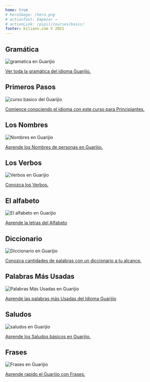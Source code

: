 ```yaml
---
home: true
# heroImage: /hero.png
# actionText: Empezar →
# actionLink: /pipil/courses/basic/
footer: kiliann.com © 2021 
---
```


<div class="features">
  <div class="feature">
    <h2>Gramática </h2>
    <img src="/home/grammar.jpg" alt="gramatica en Guarijio">
    <p><a href="/mx/guarijio/grammar/guide/">Ver toda la gramática del idioma Guarijio.</a></p>
  </div>
  <div class="feature">
    <h2>Primeros Pasos</h2>
    <img src="/home/courses.jpg" alt="curso basico del Guarijio">
    <p><a href="/mx/guarijio/courses/basic/">Comience conociendo el idioma con este curso para Principiantes.</a></p>
  </div>
  <div class="feature">
    <h2>Los Nombres</h2>
    <img src="/home/people.jpg" alt="Nombres en Guarijio">
    <p><a href="/mx/guarijio/vocabulary/people/">Aprende los Nombres de personas en Guarijio.</a></p>
  </div>
   <div class="feature">
    <h2>Los Verbos </h2>
    <img src="/home/verbs.png" alt="Verbos en Guarijio">
    <p><a href="/mx/guarijio/grammar/verbs/">Conozca los Verbos.</a></p>
  </div>
  <div class="feature">
    <h2>El alfabeto</h2>
    <img src="/home/alphabet.jpg" alt="El alfabeto en Guarijio">
    <p><a href="/mx/guarijio/grammar/alphabet/">Aprende la letras del Alfabeto</a></p>
  </div>
     <div class="feature">
    <h2>Diccionario</h2>
    <img src="/home/dictionary.jpg" alt="Diccionario en Guarijio">
    <p><a href="/mx/guarijio/dictionary/">Conozca cantidades de palabras con un diccionario a tu alcance.</a></p>
  </div>
  <div class="feature">
    <h2>Palabras Más Usadas</h2>
    <img src="/home/more_used.jpg" alt="Palabras Más Usadas en Guarijio">
    <p><a href="/mx/guarijio/vocabulary/more_used/">Aprende las palabras más Usadas del Idioma Guarijio</a></p>
  </div>
    <div class="feature">
    <h2>Saludos</h2>
    <img src="/home/greetings.jpg" alt="saludos en Guarijio">
    <p><a href="/mx/guarijio/vocabulary/greetings/">Aprende los Saludos básicos en Guarijio.</a></p>
  </div>
   <div class="feature">
    <h2>Frases</h2>
    <img src="/home/phrases.jpg" alt="Frases en Guarijio">
    <p><a href="/mx/guarijio/vocabulary/phrases/">Aprende rapido el Guarijio con Frases.</a></p>
  </div>
</div>

<!-- <counter/> -->